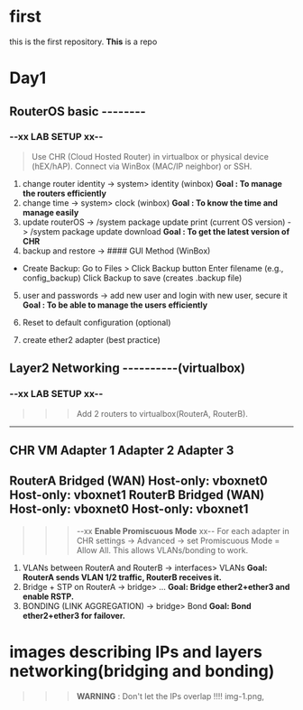 # first
this is the first repository. **This** is a repo
# Day1

## RouterOS basic --------

### --xx LAB SETUP xx--
> Use CHR (Cloud Hosted Router) in virtualbox or physical device (hEX/hAP).
> Connect via WinBox (MAC/IP neighbor) or SSH.
    
1. change router identity 
        -> system> identity (winbox)
    **Goal : To manage the routers efficiently** 
2. change time 
        -> system> clock (winbox)
    **Goal : To know the time and manage easily**
3. update routerOS 
        -> /system package update print (current OS version)
        -> /system package update download 
    **Goal : To get the latest version of CHR**
4. backup and restore 
        -> #### GUI Method (WinBox)
- Create Backup:
        Go to Files > Click Backup button
        Enter filename (e.g., config_backup)
        Click Backup to save (creates .backup file)
5. user and passwords 
        -> add new user and login with new user, secure it
    **Goal : To be able to manage the users efficiently**
6. Reset to default configuration (optional)

7. create ether2 adapter (best practice)


## Layer2 Networking ----------(virtualbox)

### --xx LAB SETUP xx--
>>> Add 2 routers to virtualbox(RouterA, RouterB).
-----------------------------------------------------------------------------------
CHR VM		Adapter 1		        Adapter 2		        Adapter 3
-----------------------------------------------------------------------------------
RouterA		Bridged (WAN)		    Host-only: vboxnet0	    Host-only: vboxnet1
RouterB		Bridged (WAN)           Host-only: vboxnet0	    Host-only: vboxnet1
-----------------------------------------------------------------------------------
>>> --xx **Enable Promiscuous Mode** xx--
>> For each adapter in CHR settings → Advanced → set Promiscuous Mode = Allow All.
>> This allows VLANs/bonding to work.

1. VLANs between RouterA and RouterB
        -> interfaces> VLANs
    **Goal: RouterA sends VLAN 1/2 traffic, RouterB receives it.**
2. Bridge + STP on RouterA
        -> bridge> ...
    **Goal: Bridge ether2+ether3 and enable RSTP.**
3. BONDING (LINK AGGREGATION)
        -> bridge> Bond
    **Goal: Bond ether2+ether3 for failover.**


# images describing IPs and layers networking(bridging and bonding) 
>>> **WARNING** : Don't let the IPs overlap !!!!
>>> img-1.png, 
